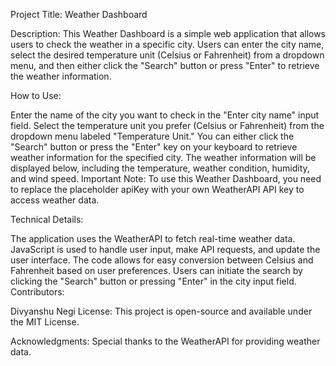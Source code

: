 Project Title: Weather Dashboard

Description:
This Weather Dashboard is a simple web application that allows users to check the weather in a specific city. Users can enter the city name, select the desired temperature unit (Celsius or Fahrenheit) from a dropdown menu, and then either click the "Search" button or press "Enter" to retrieve the weather information.

How to Use:

Enter the name of the city you want to check in the "Enter city name" input field.
Select the temperature unit you prefer (Celsius or Fahrenheit) from the dropdown menu labeled "Temperature Unit."
You can either click the "Search" button or press the "Enter" key on your keyboard to retrieve weather information for the specified city.
The weather information will be displayed below, including the temperature, weather condition, humidity, and wind speed.
Important Note:
To use this Weather Dashboard, you need to replace the placeholder apiKey with your own WeatherAPI API key to access weather data.

Technical Details:

The application uses the WeatherAPI to fetch real-time weather data.
JavaScript is used to handle user input, make API requests, and update the user interface.
The code allows for easy conversion between Celsius and Fahrenheit based on user preferences.
Users can initiate the search by clicking the "Search" button or pressing "Enter" in the city input field.
Contributors:

Divyanshu Negi
License:
This project is open-source and available under the MIT License.

Acknowledgments:
Special thanks to the WeatherAPI for providing weather data.